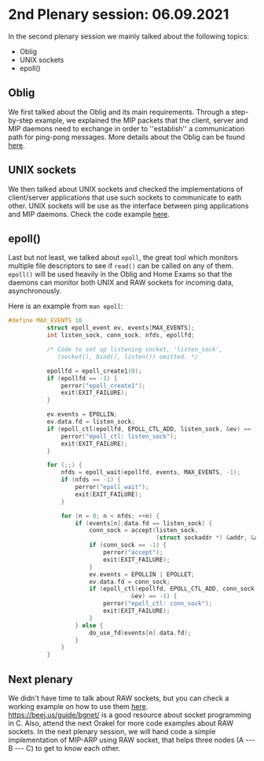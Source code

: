 # 2nd Plenary session: 06.09.2021 #

In the second plenary session we mainly talked about the following topics:

* Oblig
* UNIX sockets
* epoll()

## Oblig ##

We first talked about the Oblig and its main requirements. Through a
step-by-step example, we explained the MIP packets that the
client, server and MIP daemons need to exchange in order to ''establish'' a
communication path for ping-pong messages. More details about
the Oblig can be found
[here](https://www.uio.no/studier/emner/matnat/ifi/IN3230/h21/oblig/).

## UNIX sockets ##

We then talked about UNIX sockets and checked the implementations of
client/server applications that use such sockets to communicate to eath other.
UNIX sockets will be use as the interface between ping applications and MIP
daemons. Check the code example
[here](https://github.com/kr1stj0n/plenaries-in3230-h21/tree/main/p2_06-09-2021/unix_sockets).

## epoll() ##

Last but not least, we talked about `epoll`, the great tool which monitors
multiple file descriptors to see if `read()` can be called on any of them.
`epoll()` will be used heavily in the Oblig and Home Exams so that the daemons
can monitor both UNIX and RAW sockets for incoming data, asynchronously.

Here is an example from `man epoll`:

```c
#define MAX_EVENTS 10
           struct epoll_event ev, events[MAX_EVENTS];
           int listen_sock, conn_sock, nfds, epollfd;

           /* Code to set up listening socket, 'listen_sock',
              (socket(), bind(), listen()) omitted. */

           epollfd = epoll_create1(0);
           if (epollfd == -1) {
               perror("epoll_create1");
               exit(EXIT_FAILURE);
           }

           ev.events = EPOLLIN;
           ev.data.fd = listen_sock;
           if (epoll_ctl(epollfd, EPOLL_CTL_ADD, listen_sock, &ev) == -1) {
               perror("epoll_ctl: listen_sock");
               exit(EXIT_FAILURE);
           }

           for (;;) {
               nfds = epoll_wait(epollfd, events, MAX_EVENTS, -1);
               if (nfds == -1) {
                   perror("epoll_wait");
                   exit(EXIT_FAILURE);
               }

               for (n = 0; n < nfds; ++n) {
                   if (events[n].data.fd == listen_sock) {
                       conn_sock = accept(listen_sock,
                                          (struct sockaddr *) &addr, &addrlen);
                       if (conn_sock == -1) {
                           perror("accept");
                           exit(EXIT_FAILURE);
                       }
                       ev.events = EPOLLIN | EPOLLET;
                       ev.data.fd = conn_sock;
                       if (epoll_ctl(epollfd, EPOLL_CTL_ADD, conn_sock,
                                   &ev) == -1) {
                           perror("epoll_ctl: conn_sock");
                           exit(EXIT_FAILURE);
                       }
                   } else {
                       do_use_fd(events[n].data.fd);
                   }
               }
           }
```

## Next plenary ##

We didn't have time to talk about RAW sockets, but you can check a working
example on how to use them
[here](https://github.com/kr1stj0n/plenaries-in3230-h21/tree/main/p2_06-09-2021/raw_sockets).  
<https://beej.us/guide/bgnet/> is a good resource about socket programming in C.
Also, attend the next Orakel for more code examples about RAW sockets.  In the
next plenary session, we will hand code a simple implementation of MIP-ARP using
RAW socket, that helps three nodes (A --- B --- C) to get to know each other.
